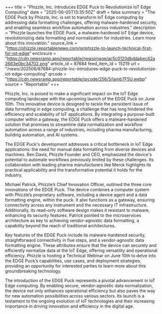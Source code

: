 +++
title = "Phizzle, Inc. Introduces EDGE Puck to Revolutionize IoT Edge Computing"
date = "2025-06-05T13:35:50Z"
draft = false
summary = "The EDGE Puck by Phizzle, Inc. is set to transform IoT Edge computing by addressing data formatting challenges, offering malware-hardened security, and enabling seamless workflow automation across industries."
description = "Phizzle launches the EDGE Puck, a malware-hardened IoT Edge device, revolutionizing data formatting and normalization for industries. Learn more about this innovation."
source_link = "https://phizzle.reportablenews.com/pr/phizzle-to-launch-technical-first-for-iot-edge"
enclosure = "https://cdn.newsramp.app/reportable/newsimage/ac5c0120dbddabec42a2663e0bc34702.png"
article_id = 87684
feed_item_id = 15219
url = "/news/202506/87684-phizzle-inc-introduces-edge-puck-to-revolutionize-iot-edge-computing"
qrcode = "https://cdn.newsramp.app/reportable/qrcode/256/5/lamb7F5U.webp"
source = "Reportable"
+++

<p>Phizzle, Inc. is poised to make a significant impact on the IoT Edge computing landscape with the upcoming launch of the EDGE Puck on June 10th. This innovative device is designed to tackle the persistent issue of data formatting in edge computing, a challenge that has long hindered the efficiency and scalability of IoT applications. By integrating a purpose-built computer within a gateway, the EDGE Puck offers a malware-hardened solution that promises to streamline data normalization and workflow automation across a range of industries, including pharma manufacturing, building automation, and AI systems.</p><p>The EDGE Puck's development addresses a critical bottleneck in IoT Edge applications: the need for manual data formatting from diverse devices and machines. Ben Davis, Phizzle Founder and CEO, emphasized the device's potential to automate workflows previously limited by these challenges. Its collaboration with leading pharma manufacturers like Merck highlights its practical applicability and the transformative potential it holds for the industry.</p><p>Michael Patrick, Phizzle’s Chief Innovation Officer, outlined the three core innovations of the EDGE Puck. The device combines a computer system with Phizzle’s proprietary software, including a device agent and a data formatting engine, within the puck. It also functions as a gateway, ensuring connectivity across any instrument and the necessary IT infrastructure. Additionally, its read-only software design makes it resistant to malware, enhancing its security features. Patrick pointed to the microservices architecture as key to achieving vendor-agnostic data formatting, a capability beyond the reach of traditional architectures.</p><p>Key features of the EDGE Puck include its malware-hardened security, straightforward connectivity in five steps, and a vendor-agnostic data formatting engine. These attributes ensure that the device can securely and efficiently normalize data at the IoT Edge, offering versatility and operational efficiency. Phizzle is hosting a Technical Webinar on June 10th to delve into the EDGE Puck’s capabilities, use cases, and deployment strategies, providing an opportunity for interested parties to learn more about this groundbreaking technology.</p><p>The introduction of the EDGE Puck represents a pivotal advancement in IoT Edge computing. By enabling secure, vendor-agnostic data normalization, the device not only enhances operational efficiency but also paves the way for new automation possibilities across various sectors. Its launch is a testament to the ongoing evolution of IoT technologies and their increasing importance in driving innovation and efficiency in the digital age.</p>